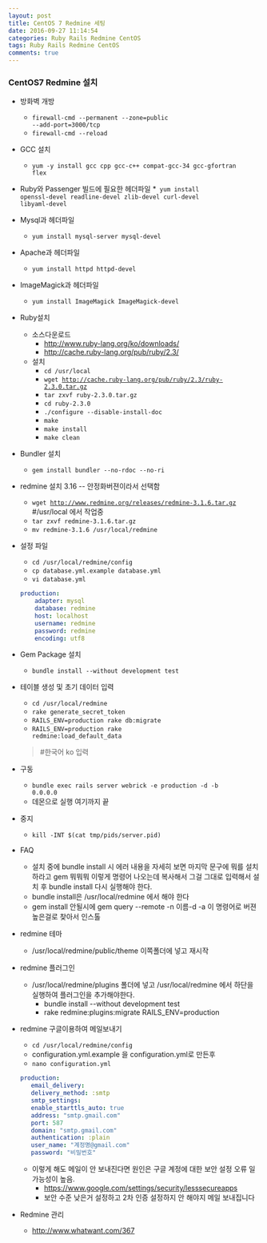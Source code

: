 ```yaml
---
layout: post
title: CentOS 7 Redmine 세팅
date: 2016-09-27 11:14:54
categories: Ruby Rails Redmine CentOS
tags: Ruby Rails Redmine CentOS
comments: true
---
```

### CentOS7 Redmine 설치
* 방화벽 개방
    * ​<code>firewall-cmd --permanent --zone=public --add-port=3000/tcp</code>
    * ​<code>firewall-cmd --reload​</code>
* GCC 설치
    * ​<code>yum -y install gcc cpp gcc-c++ compat-gcc-34 gcc-gfortran flex​</code>
* Ruby와 Passenger 빌드에 필요한 헤더파일
    *​<code> yum install openssl-devel readline-devel zlib-devel curl-devel libyaml-devel​</code>
* Mysql과 헤더파일
    * ​<code>yum install mysql-server mysql-devel</code>
* Apache과 헤더파일
    * ​<code>yum install httpd httpd-devel</code>
* ImageMagick과 헤더파일
    * ​<code>yum install ImageMagick ImageMagick-devel</code>
* Ruby설치
    * 소스다운로드
        * <http://www.ruby-lang.org/ko/downloads/>
        * <http://cache.ruby-lang.org/pub/ruby/2.3/>
    * 설치
        * ​<code>cd /usr/local</code>
        * ​<code>wget http://cache.ruby-lang.org/pub/ruby/2.3/ruby-2.3.0.tar.gz</code>
        * ​<code>tar zxvf ruby-2.3.0.tar.gz</code>
        * ​<code>cd ruby-2.3.0</code>
        * ​<code>./configure --disable-install-doc</code>
        * ​<code>make</code>
        * ​<code>make install</code>
        * ​<code>make clean</code>
* Bundler 설치
    * ​<code>gem install bundler --no-rdoc --no-ri</code>
* redmine 설치 3.16 -- 안정화버젼이라서 선택함
    * ​<code>wget http://www.redmine.org/releases/redmine-3.1.6.tar.gz</code> #/usr/local 에서 작업중
    * ​<code>tar zxvf redmine-3.1.6.tar.gz</code>
    * ​<code>mv redmine-3.1.6 /usr/local/redmine</code>
* 설정 파일
    * ​<code>cd /usr/local/redmine/config</code>
    * ​<code>cp database.yml.example database.yml</code>
    * ​<code>vi database.yml</code>
    ~~~ yaml
    production:  
        adapter: mysql  
        database: redmine  
        host: localhost  
        username: redmine  
        password: redmine  
        encoding: utf8 
    ~~~
* Gem Package 설치
    * ​<code>bundle install --without development test</code>
* 테이블 생성 및 초기 데이터 입력
    * ​<code>cd /usr/local/redmine</code>
    * ​<code>rake generate_secret_token</code>
    * ​<code>RAILS_ENV=production rake db:migrate</code>
    * ​<code>RAILS_ENV=production rake redmine:load_default_data</code>
    >#한국어 ko 입력
* 구동
    * ​<code>bundle exec rails server webrick -e production -d -b 0.0.0.0</code>
    * 데몬으로 실행 여기까지 끝
* 중지
    * ​<code>kill -INT $(cat tmp/pids/server.pid)</code>
* FAQ 
    * 설치 중에 bundle install 시 에러 내용을 자세히 보면 마지막 문구에 뭐를 설치하라고 gem 뭐뭐뭐 이렇게 명령어 나오는데 복사해서 그걸 그대로 입력해서 설치 후 bundle install 다시 실행해야 한다. 
    * bundle install은 /usr/local/redmine 에서 해야 한다
    * gem install 안될시에 gem query --remote -n 이름-d -a 이 명령어로 버젼 높은걸로 찾아서 인스톨
* redmine 테마
    * /usr/local/redmine/public/theme 이쪽폴더에 넣고 재시작
 * redmine 플러그인
    * /usr/local/redmine/plugins 폴더에 넣고 /usr/local/redmine 에서 하단을 실행하여 플러그인을 추가해야한다.
        * bundle install --without development test
        * rake redmine:plugins:migrate RAILS_ENV=production
* redmine 구글이용하여 메일보내기
    * ​<code>cd /usr/local/redmine/config</code>
    * configuration.yml.example 을 configuration.yml로 만든후
    * ​<code>nano configuration.yml</code>
    ~~~ yaml 
    production:
       email_delivery:  
       delivery_method: :smtp  
       smtp_settings:  
       enable_starttls_auto: true  
       address: "smtp.gmail.com"  
       port: 587  
       domain: "smtp.gmail.com"
       authentication: :plain  
       user_name: "계정명@gmail.com"  
       password: "비밀번호"
    ~~~
    
    * 이렇게 해도 메일이 안 보내진다면 원인은 구글 계정에 대한 보안 설정 오류 일 가능성이 높음.
        * <https://www.google.com/settings/security/lesssecureapps>
        * 보안 수준 낮은거 설정하고 2차 인증 설정하지 안 해야지 메일 보내집니다
* Redmine 관리
    * <http://www.whatwant.com/367>
